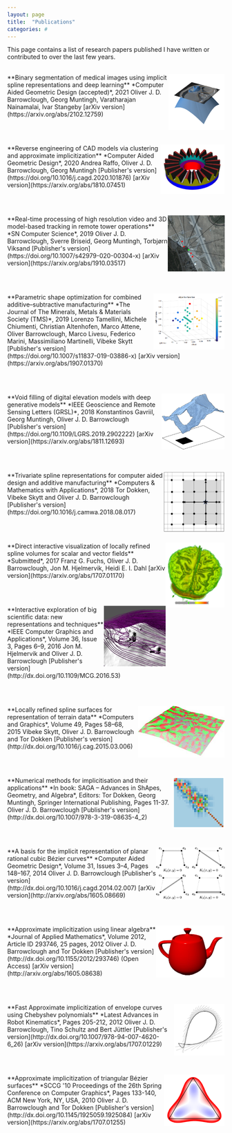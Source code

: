 ```yaml
---
layout: page
title:  "Publications"
categories: #
---
```

This page contains a list of research papers published I have written or contributed to over the last few years. 
<br><br>

<img style="float: right;" src="./papers/CT-and-distance-field-2D.png" height="130">
**Binary segmentation of medical images using implicit spline representations and deep learning**  
*Computer Aided Geometric Design (accepted)*, 2021  
Oliver J. D. Barrowclough, Georg Muntingh, Varatharajan Nainamalai, Ivar Stangeby  
[arXiv version](https://arxiv.org/abs/2102.12759)

<br><br>

<img style="float: right;" src="./papers/gear.png" height="115">
**Reverse engineering of CAD models via clustering and approximate implicitization**  
*Computer Aided Geometric Design*, 2020  
Andrea Raffo, Oliver J. D. Barrowclough, Georg Muntingh  
[Publisher's version](https://doi.org/10.1016/j.cagd.2020.101876)  
[arXiv version](https://arxiv.org/abs/1810.07451)

<br><br>

<img style="float: right;" src="./papers/sesar.png" height="130">
**Real-time processing of high resolution video and 3D model-based tracking in remote tower operations**  
*SN Computer Science*, 2019  
Oliver J. D. Barrowclough, Sverre Briseid, Georg Muntingh, Torbjørn Viksand  
[Publisher's version](https://doi.org/10.1007/s42979-020-00304-x)  
[arXiv version](https://arxiv.org/abs/1910.03517)

<br><br>

<img style="float: right;" src="./papers/caxman.png" height="130">
**Parametric shape optimization for combined additive–subtractive manufacturing**  
*The Journal of The Minerals, Metals & Materials Society (TMS)*, 2019  
Lorenzo Tamellini, Michele Chiumenti, Christian Altenhofen, Marco Attene, Oliver Barrowclough, Marco Livesu, Federico Marini, Massimiliano Martinelli, Vibeke Skytt  
[Publisher's version](https://doi.org/10.1007/s11837-019-03886-x)  
[arXiv version](https://arxiv.org/abs/1907.01370)

<br><br>

<img style="float: right;" src="./papers/demfill.png" height="130">
**Void filling of digital elevation models with deep generative models**  
*IEEE Geoscience and Remote Sensing Letters (GRSL)*, 2018  
Konstantinos Gavriil, Georg Muntingh, Oliver J. D. Barrowclough  
[Publisher's version](https://doi.org/10.1109/LGRS.2019.2902222)  
[arXiv version](https://arxiv.org/abs/1811.12693)

<br><br>

<img style="float: right;" src="./papers/tri_am.jpg" height="140">
**Trivariate spline representations for computer aided design and additive manufacturing**  
*Computers & Mathematics with Applications*, 2018  
Tor Dokken, Vibeke Skytt and Oliver J. D. Barrowclough  
[Publisher's version](https://doi.org/10.1016/j.camwa.2018.08.017)

<br><br>

<img style="float: right;" src="./papers/mrbrain.png" height="150">
**Direct interactive visualization of locally refined spline volumes for scalar and vector fields**  
*Submitted*, 2017  
Franz G. Fuchs, Oliver J. D. Barrowclough, Jon M. Hjelmervik, Heidi E. I. Dahl  
[arXiv version](https://arxiv.org/abs/1707.01170)

<br><br>

<img style="float: right;" src="./papers/stream.jpg" height="140">
**Interactive exploration of big scientific data: new representations and techniques**  
*IEEE Computer Graphics and Applications*, Volume 36, Issue 3, Pages 6–9, 2016  
Jon M. Hjelmervik and Oliver J. D. Barrowclough  
[Publisher's version](http://dx.doi.org/10.1109/MCG.2016.53)

<br><br>

<img style="float: right;" src="./papers/lrterrain_small.jpg" height="120">
**Locally refined spline surfaces for representation of terrain data**  
*Computers and Graphics*, Volume 49, Pages 58–68, 2015  
Vibeke Skytt, Oliver J. D. Barrowclough and Tor Dokken  
[Publisher's version](http://dx.doi.org/10.1016/j.cag.2015.03.006)
  
<br><br>

<img style="float: right;" src="./papers/numerical_methods_imp.png" height="120">
**Numerical methods for implicitisation and their applications**  
*In book: SAGA – Advances in ShApes, Geometry, and Algebra*,  
Editors: Tor Dokken, Georg Muntingh, Springer International Publishing, Pages 11-37.  
Oliver J. D. Barrowclough  
[Publisher's version](http://dx.doi.org/10.1007/978-3-319-08635-4_2)  
  
<br><br>  
  
<img style="float: right;" src="./papers/implicitcubic.gif" height="120">
**A basis for the implicit representation of planar rational cubic Bézier curves**  
*Computer Aided Geometric Design*, Volume 31, Issues 3–4, Pages 148–167, 2014  
Oliver J. D. Barrowclough  
[Publisher's version](http://dx.doi.org/10.1016/j.cagd.2014.02.007)  
[arXiv version](http://arxiv.org/abs/1605.08669)  
  
<br><br>  
  
<img style="float: right;" src="./papers/appimpteapot.jpg" height="120">
**Approximate implicitization using linear algebra**  
*Journal of Applied Mathematics*, Volume 2012, Article ID 293746, 25 pages, 2012   
Oliver J. D. Barrowclough and Tor Dokken  
[Publisher's version](http://dx.doi.org/10.1155/2012/293746) (Open Access)  
[arXiv version](http://arxiv.org/abs/1605.08638)  
  
<br><br>

<img style="float: right;" src="./papers/envapp_small.png" height="120">
**Fast Approximate implicitization of envelope curves using Chebyshev polynomials**  
*Latest Advances in Robot Kinematics*, Pages 205-212, 2012  
Oliver J. D. Barrowclough, Tino Schultz and Bert Jüttler  
[Publisher's version](http://dx.doi.org/10.1007/978-94-007-4620-6_26)  
[arXiv version](https://arxiv.org/abs/1707.01229)

<br><br>

<img style="float: right;" src="./papers/appimptri_small.png" height="120">
**Approximate implicitization of triangular Bézier surfaces**  
*SCCG '10 Proceedings of the 26th Spring Conference on Computer Graphics*, Pages 133-140, ACM New York, NY, USA, 2010  
Oliver J. D. Barrowclough and Tor Dokken  
[Publisher's version](http://dx.doi.org/10.1145/1925059.1925084)  
[arXiv version](https://arxiv.org/abs/1707.01255)

<br><br>  

[//]: # ($$\sum_{i=0}^\infty 1/N = \ldots$$)

[//]: # (Check out the [demonstratrions][ojdb-demos] page.)

[ojdb-home]:    http://www.ojdbarrowclough.com/
[ojdb-papers]:  http://www.ojdbarrowclough.com/papers
[ojdb-demos]:   http://www.ojdbarrowclough.com/demos
